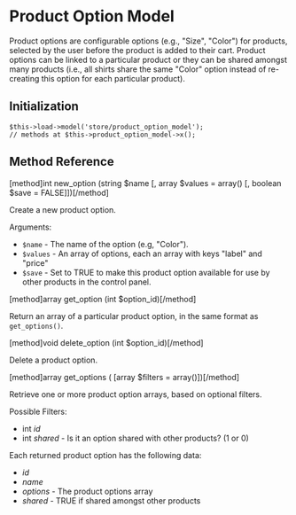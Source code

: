 # Product Option Model

Product options are configurable options (e.g., "Size", "Color") for products, selected by the user before the product is added to their cart.  Product options can be linked to a particular product or they can be shared amongst many products (i.e., all shirts share the same "Color" option instead of re-creating this option for each particular product).

## Initialization

```
$this->load->model('store/product_option_model');
// methods at $this->product_option_model->x();
```

## Method Reference

[method]int new_option (string $name [, array $values = array() [, boolean $save = FALSE]])[/method]

Create a new product option.

Arguments:

* `$name` - The name of the option (e.g, "Color").
* `$values` - An array of options, each an array with keys "label" and "price"
* `$save` - Set to TRUE to make this product option available for use by other products in the control panel.

[method]array get_option (int $option_id)[/method]

Return an array of a particular product option, in the same format as `get_options()`.

[method]void delete_option (int $option_id)[/method]

Delete a product option.

[method]array get_options ( [array $filters = array()])[/method]

Retrieve one or more product option arrays, based on optional filters.

Possible Filters: 

* int *id*
* int *shared* - Is it an option shared with other products?  (1 or 0)

Each returned product option has the following data:

* *id*
* *name*
* *options* - The product options array
* *shared* - TRUE if shared amongst other products